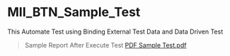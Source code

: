 # MII_BTN_Sample_Test
This Automate Test using Binding External Test Data and Data Driven Test
>Sample Report After Execute Test
[PDF Sample Test.pdf](https://github.com/hendar-suhendar/MII_BTN_Sample_Test/files/13975482/PDF.Sample.Test.pdf)
